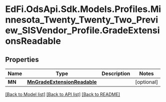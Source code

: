 # EdFi.OdsApi.Sdk.Models.Profiles.Minnesota_Twenty_Twenty_Two_Preview_SISVendor_Profile.GradeExtensionsReadable
## Properties

Name | Type | Description | Notes
------------ | ------------- | ------------- | -------------
**MN** | [**MnGradeExtensionReadable**](MnGradeExtensionReadable.md) |  | [optional] 

[[Back to Model list]](../README.md#documentation-for-models) [[Back to API list]](../README.md#documentation-for-api-endpoints) [[Back to README]](../README.md)

